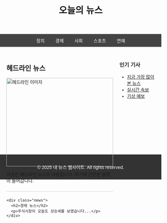 <!DOCTYPE html>
<html lang="ko">
<head>
  <meta charset="UTF-8">
  <title>내 뉴스 웹사이트</title>
  <style>
    body {
      font-family: Arial, sans-serif;
      margin: 0;
      padding: 0;
    }

    header {
      background-color: #333;
      color: white;
      padding: 15px;
      text-align: center;
    }

    nav {
      background-color: #444;
      color: white;
      padding: 10px;
      text-align: center;
    }

    nav a {
      color: white;
      margin: 0 15px;
      text-decoration: none;
    }

    .container {
      display: flex;
      padding: 20px;
    }

    .main {
      flex: 3;
      margin-right: 20px;
    }

    .sidebar {
      flex: 1;
    }

    .news {
      border-bottom: 1px solid #ccc;
      margin-bottom: 20px;
      padding-bottom: 10px;
    }

    .news img {
      width: 100%;
      height: auto;
    }

    footer {
      background-color: #333;
      color: white;
      text-align: center;
      padding: 15px;
      margin-top: 20px;
    }
  </style>
</head>
<body>

<header>
  <h1>오늘의 뉴스</h1>
</header>

<nav>
  <a href="#">정치</a>
  <a href="#">경제</a>
  <a href="#">사회</a>
  <a href="#">스포츠</a>
  <a href="#">연예</a>
</nav>

<div class="container">
  <div class="main">
    <div class="news">
      <h2>헤드라인 뉴스</h2>
      <img src="https://via.placeholder.com/600x300" alt="헤드라인 이미지">
      <p>이곳은 헤드라인 뉴스의 내용입니다. 여기에 간단한 설명이 들어갑니다.</p>
    </div>

    <div class="news">
      <h2>경제 뉴스</h2>
      <p>주식시장이 오늘도 상승세를 보였습니다...</p>
    </div>
  </div>

  <div class="sidebar">
    <h3>인기 기사</h3>
    <ul>
      <li><a href="#">지금 가장 많이 본 뉴스</a></li>
      <li><a href="#">실시간 속보</a></li>
      <li><a href="#">기상 예보</a></li>
    </ul>
  </div>
</div>

<footer>
  <p>© 2025 내 뉴스 웹사이트. All rights reserved.</p>
</footer>

</body>
</html>

